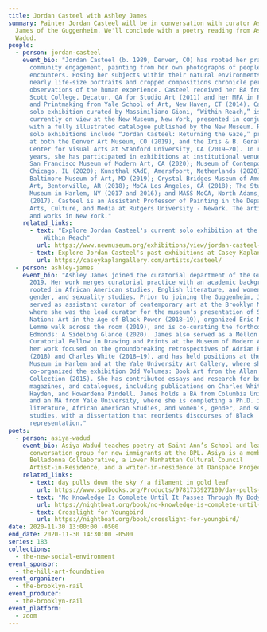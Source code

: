 ```yaml
---
title: Jordan Casteel with Ashley James
summary: Painter Jordan Casteel will be in conversation with curator Ashley
  James of the Guggenheim. We'll conclude with a poetry reading from Asiya
  Wadud.
people:
  - person: jordan-casteel
    event_bio: "Jordan Casteel (b. 1989, Denver, CO) has rooted her practice in
      community engagement, painting from her own photographs of people she
      encounters. Posing her subjects within their natural environments, her
      nearly life-size portraits and cropped compositions chronicle personal
      observations of the human experience. Casteel received her BA from Agnes
      Scott College, Decatur, GA for Studio Art (2011) and her MFA in Painting
      and Printmaking from Yale School of Art, New Haven, CT (2014). Casteel's
      solo exhibition curated by Massimiliano Gioni, “Within Reach,” is
      currently on view at the New Museum, New York, presented in conjunction
      with a fully illustrated catalogue published by the New Museum. Recent
      solo exhibitions include “Jordan Casteel: Returning the Gaze,” presented
      at both the Denver Art Museum, CO (2019), and the Iris & B. Gerald Cantor
      Center for Visual Arts at Stanford University, CA (2019–20). In recent
      years, she has participated in exhibitions at institutional venues such as
      San Francisco Museum of Modern Art, CA (2020); Museum of Contemporary Art,
      Chicago, IL (2020); Kunsthal KAdE, Amersfoort, Netherlands (2020);
      Baltimore Museum of Art, MD (2019); Crystal Bridges Museum of American
      Art, Bentonville, AR (2018); MoCA Los Angeles, CA (2018); The Studio
      Museum in Harlem, NY (2017 and 2016); and MASS MoCA, North Adams, MA
      (2017). Casteel is an Assistant Professor of Painting in the Department of
      Arts, Culture, and Media at Rutgers University - Newark. The artist lives
      and works in New York."
    related_links:
      - text: "Explore Jordan Casteel's current solo exhibition at the New Museum:
          Within Reach"
        url: https://www.newmuseum.org/exhibitions/view/jordan-casteel-within-reach
      - text: Explore Jordan Casteel's past exhibitions at Casey Kaplan Gallery
        url: https://caseykaplangallery.com/artists/casteel/
  - person: ashley-james
    event_bio: "Ashley James joined the curatorial department of the Guggenheim in
      2019. Her work merges curatorial practice with an academic background
      rooted in African American studies, English literature, and women’s,
      gender, and sexuality studies. Prior to joining the Guggenheim, James
      served as assistant curator of contemporary art at the Brooklyn Museum,
      where she was the lead curator for the museum’s presentation of Soul of a
      Nation: Art in the Age of Black Power (2018–19), organized Eric N. Mack:
      Lemme walk across the room (2019), and is co-curating the forthcoming John
      Edmonds: A Sidelong Glance (2020). James also served as a Mellon
      Curatorial Fellow in Drawing and Prints at the Museum of Modern Art, where
      her work focused on the groundbreaking retrospectives of Adrian Piper
      (2018) and Charles White (2018–19), and has held positions at the Studio
      Museum in Harlem and at the Yale University Art Gallery, where she
      co-organized the exhibition Odd Volumes: Book Art from the Allan Chasanoff
      Collection (2015). She has contributed essays and research for books,
      magazines, and catalogues, including publications on Charles White, Palmer
      Hayden, and Howardena Pindell. James holds a BA from Columbia University
      and an MA from Yale University, where she is completing a Ph.D. in English
      literature, African American Studies, and women’s, gender, and sexuality
      studies, with a dissertation that reorients discourses of Black
      representation."
poets:
  - person: asiya-wadud
    event_bio: Asiya Wadud teaches poetry at Saint Ann’s School and leads an English
      conversation group for new immigrants at the BPL. Asiya is a member of the
      Belladonna Collaborative, a Lower Manhattan Cultural Council
      Artist-in-Residence, and a writer-in-residence at Danspace Project.
    related_links:
      - text: day pulls down the sky / a filament in gold leaf
        url: https://www.spdbooks.org/Products/9781733927109/day-pulls-down-the-sky--a-filament-in-gold-leaf.aspx
      - text: "No Knowledge Is Complete Until It Passes Through My Body "
        url: https://nightboat.org/book/no-knowledge-is-complete-until-it-passes-through-my-body/
      - text: Crosslight for Youngbird
        url: https://nightboat.org/book/crosslight-for-youngbird/
date: 2020-11-30 13:00:00 -0500
end_date: 2020-11-30 14:30:00 -0500
series: 183
collections:
  - the-new-social-environment
event_sponsor:
  - the-hill-art-foundation
event_organizer:
  - the-brooklyn-rail
event_producer:
  - the-brooklyn-rail
event_platform:
  - zoom
---
```

